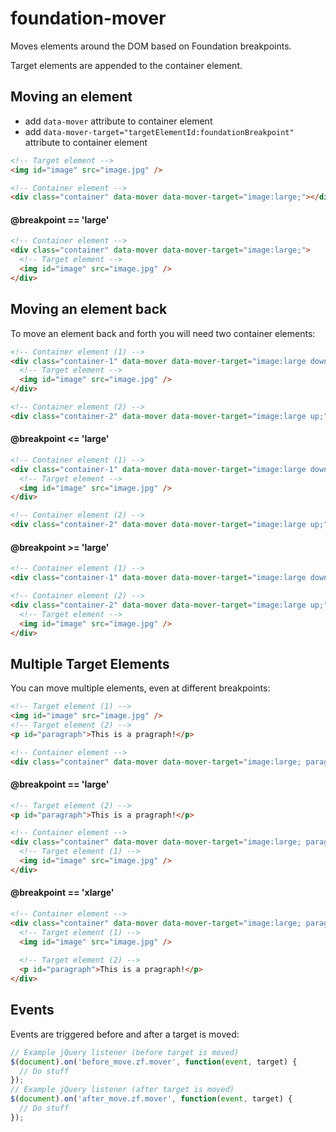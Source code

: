 # foundation-mover

Moves elements around the DOM based on Foundation breakpoints.

Target elements are appended to the container element.

## Moving an element
- add `data-mover` attribute to container element
- add `data-mover-target="targetElementId:foundationBreakpoint"` attribute to container element

```html
<!-- Target element -->
<img id="image" src="image.jpg" />

<!-- Container element -->
<div class="container" data-mover data-mover-target="image:large;"></div>
```
#### @breakpoint == 'large'
```html
<!-- Container element -->
<div class="container" data-mover data-mover-target="image:large;">
  <!-- Target element -->
  <img id="image" src="image.jpg" />
</div>
```

## Moving an element back
To move an element back and forth you will need two container elements:
```html
<!-- Container element (1) -->
<div class="container-1" data-mover data-mover-target="image:large down;">
  <!-- Target element -->
  <img id="image" src="image.jpg" />
</div>

<!-- Container element (2) -->
<div class="container-2" data-mover data-mover-target="image:large up;"></div>
```
#### @breakpoint <= 'large'
```html
<!-- Container element (1) -->
<div class="container-1" data-mover data-mover-target="image:large down;">
  <!-- Target element -->
  <img id="image" src="image.jpg" />
</div>

<!-- Container element (2) -->
<div class="container-2" data-mover data-mover-target="image:large up;"></div>
```
#### @breakpoint >= 'large'
```html
<!-- Container element (1) -->
<div class="container-1" data-mover data-mover-target="image:large down;"></div>

<!-- Container element (2) -->
<div class="container-2" data-mover data-mover-target="image:large up;">
  <!-- Target element -->
  <img id="image" src="image.jpg" />
</div>
```
## Multiple Target Elements
You can move multiple elements, even at different breakpoints:
```html
<!-- Target element (1) -->
<img id="image" src="image.jpg" />
<!-- Target element (2) -->
<p id="paragraph">This is a pragraph!</p>

<!-- Container element -->
<div class="container" data-mover data-mover-target="image:large; paragraph:xlarge"></div>
```
#### @breakpoint == 'large'
```html
<!-- Target element (2) -->
<p id="paragraph">This is a pragraph!</p>

<!-- Container element -->
<div class="container" data-mover data-mover-target="image:large; paragraph:xlarge">
  <!-- Target element (1) -->
  <img id="image" src="image.jpg" />
</div>
 ```
#### @breakpoint == 'xlarge'
```html
<!-- Container element -->
<div class="container" data-mover data-mover-target="image:large; paragraph:xlarge">
  <!-- Target element (1) -->
  <img id="image" src="image.jpg" />
  
  <!-- Target element (2) -->
  <p id="paragraph">This is a pragraph!</p>
</div>
 ```
## Events
Events are triggered before and after a target is moved:
```javascript
// Example jQuery listener (before target is moved)
$(document).on('before_move.zf.mover', function(event, target) {
  // Do stuff
});
// Example jQuery listener (after target is moved)
$(document).on('after_move.zf.mover', function(event, target) {
  // Do stuff
});
```

